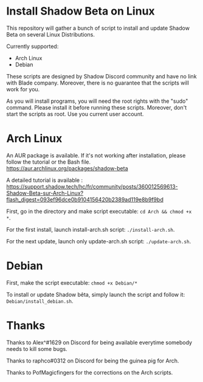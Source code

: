 # Install Shadow Beta on Linux

This repository will gather a bunch of script to install and update Shadow Beta on several Linux Distributions.

Currently supported:
- Arch Linux
- Debian

These scripts are designed by Shadow Discord community and have no link with Blade company.
Moreover, there is no guarantee that the scripts will work for you.

As you will install programs, you will need the root rights with the "sudo" command. Please install it before running these scripts.
Moreover, don't start the scripts as root. Use you current user account.


# Arch Linux

An AUR package is available. If it's not working after installation, please follow the tutorial or the Bash file. https://aur.archlinux.org/packages/shadow-beta

A detailed tutorial is available : https://support.shadow.tech/hc/fr/community/posts/360012569613-Shadow-Beta-sur-Arch-Linux?flash_digest=093ef96dce0b9104156420b2389ad119e8b9f9bd

First, go in the directory and make script executable: `cd Arch && chmod +x *`.

For the first install, launch install-arch.sh script: `./install-arch.sh`.

For the next update, launch only update-arch.sh script: `./update-arch.sh`.


# Debian

First, make the script executable: `chmod +x Debian/*`

To install or update Shadow bêta, simply launch the script and follow it: `Debian/install_debian.sh`.


# Thanks

Thanks to Alex^#1629 on Discord for being available everytime somebody needs to kill some bugs.

Thanks to raphco#0312 on Discord for being the guinea pig for Arch.

Thanks to PofMagicfingers for the corrections on the Arch scripts.
